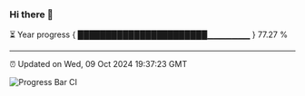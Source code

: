 ### Hi there 👋

⏳ Year progress { ███████████████████████▁▁▁▁▁▁▁ } 77.27 %

---

⏰ Updated on Wed, 09 Oct 2024 19:37:23 GMT

![Progress Bar CI](https://github.com/IshwaranRudhara/GIT-ACTION/workflows/Progress%20Bar%20CI/badge.svg)
